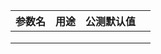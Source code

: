| 参数名 | 用途 | 公测默认值 |      |
| ------ | ---- | ---------- | ---- |
|        |      |            |      |
|        |      |            |      |
|        |      |            |      |

